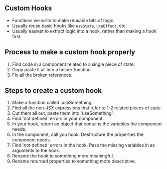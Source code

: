 ## Custom Hooks

- Functions we write to make reusable bits of logic.
- Usually reuse basic hooks like `useState`, `useEffect`, etc.
- Usually easiest to extract logic into a hook, rather than making a hook first.

## Process to make a custom hook properly

1. Find code in a component related to a single piece of state.
2. Copy paste it all into a helper function.
3. Fix all the broken references.

## Steps to create a custom hook

1. Make a function called 'useSomething'
2. Find all the non-JSX expressions that refer to 1-2 related pieces of state.
3. Cut them all out, paste them into 'useSomething'.
4. Find 'not defined' errors in your component.
5. In your hook, return an object that contains the variables the component needs.
6. In the component, call you hook. Destructure the properties the component needs.
7. Find 'not defined' errors in the hook. Pass the missing variables in as arguments to the hook.
8. Rename the hook to something more meaningful.
9. Rename returned properties to something more descriptive.